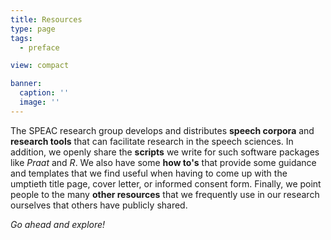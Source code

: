 ```yaml
---
title: Resources
type: page
tags:
  - preface

view: compact

banner:
  caption: ''
  image: ''
---
```


The SPEAC research group develops and distributes **speech corpora** and **research tools** that can facilitate research in the speech sciences. In addition, we openly share the **scripts** we write for such software packages like *Praat* and *R*. We also have some **how to's** that provide some guidance and templates that we find useful when having to come up with the umptieth title page, cover letter, or informed consent form. Finally, we point people to the many **other resources** that we frequently use in our research ourselves that others have publicly shared.

*Go ahead and explore!*

<br />
